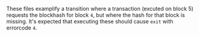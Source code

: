 These files examplify a transition where a transaction (excuted on block 5) requests
the blockhash for block `4`, but where the hash for that block is missing.
It's expected that executing these should cause `exit` with errorcode `4`.